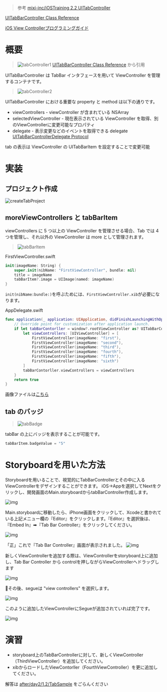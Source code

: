 > 参考 [mixi-inc/iOSTraining 2.2 UITabController](https://github.com/mixi-inc/iOSTraining/wiki/2.2-UITabController)

[UITabBarController Class Reference](http://developer.apple.com/library/ios/#documentation/uikit/reference/UITabBarController_Class/Reference/Reference.html)

[iOS View Controllerプログラミングガイド](https://www.google.co.jp/url?sa=t&rct=j&q=&esrc=s&source=web&cd=1&cad=rja&ved=0CDMQFjAA&url=http%3A%2F%2Fdeveloper.apple.com%2Fjp%2Fdevcenter%2Fios%2Flibrary%2Fdocumentation%2FViewControllerPGforiPhoneOS.pdf&ei=UGlnUYi7K87ykAXXiYCQAQ&usg=AFQjCNGdaDn2IS1bJpHD08rsGEroiXr9RQ&sig2=qKCoJdJvpNipFuAD2NXfQw&bvm=bv.45107431,d.dGI)

# 概要

> ![tabController1](https://docs-assets.developer.apple.com/published/fb77ce00ad/tabbar_compare_db3ec478-a345-483f-9227-94ca1b78f604.jpg)
> [UITabBarController Class Reference](https://developer.apple.com/reference/uikit/uitabbarcontroller) から引用

UITabBarController は TabBar インタフェースを用いて ViewController を管理するコンテナです。

> ![tabController2](https://raw.github.com/mixi-inc/iOSTraining/master/Doc/Images/2.2/tabController2.png)

UITabBarController における重要な property と method は以下の通りです。

- viewControllers - viewController が含まれている NSArray
- selectedViewController - 現在表示されている ViewController を取得、別のViewControllerに変更可能なプロパティ
- delegate - 表示変更などのイベントを取得できる delegate
[UITabBarControllerDelegate Protocol](https://developer.apple.com/reference/uikit/uitabbarcontrollerdelegate)

tab の表示は ViewController の UITabBarItem を設定することで変更可能

# 実装
## プロジェクト作成
![createTabProject](./images/1_2/image1.png)

## moreViewControllers と tabBarItem
viewControllers に 5 つ以上の ViewController を管理させる場合、Tab では 4 つを管理し、それ以外の ViewController は more として管理されます。

> ![tabBarItem](https://raw.github.com/mixi-inc/iOSTraining/master/Doc/Images/2.2/tabBarItem.png)


FirstViewController.swift
```swift
init(imageName: String) {
    super.init(nibName: "FirstViewController", bundle: nil)
    title = imageName
    tabBarItem?.image = UIImage(named: imageName)
}
```

`init(nibName:bundle:)`を呼ぶためには、`FirstViewController.xib`が必要になります。

AppDelegate.swift
```swift
func application(_ application: UIApplication, didFinishLaunchingWithOptions launchOptions: [UIApplicationLaunchOptionsKey: Any]?) -> Bool {
    // Override point for customization after application launch.
    if let tabBarContorller = window?.rootViewController as? UITabBarController {
        let viewControllers: [UIViewController] = [
            FirstViewController(imageName: "first"),
            FirstViewController(imageName: "second"),
            FirstViewController(imageName: "third"),
            FirstViewController(imageName: "fourth"),
            FirstViewController(imageName: "fifth"),
            FirstViewController(imageName: "sixth")
        ]
        tabBarContorller.viewControllers = viewControllers
    }
    return true
}
```

画像ファイルは[こちら](./images/day2/1_2/icons)

## tab のバッジ
> ![tabBadge](https://raw.github.com/mixi-inc/iOSTraining/master/Doc/Images/2.2/tabBadge.png)

tabBar の上にバッジを表示することが可能です。

```swift
tabBarItem.badgeValue = "5"
```

# Storyboardを用いた方法
Storyboardを用いることで、視覚的にTabBarControllerとその中に入るViewControllerをデザインすることができます。
iOS→Appを選択してNextをクリックし、開発画面のMain.storyboardからtabBarController作成します。

![img](./images/1_2/image1.png)

Main.storyboardに移動したら、iPhone画面をクリックして、Xcodeと書かれている上記メニュー欄の『Editor』をクリックします。『Editor』を選択後は、『Embed In』➡︎『Tab Bar Controller』をクリックしてください。

![img](./images/1_2/image2.png)

「正」これで『Tab Bar Controller』画面が表示されました。
![img](./images/1_2/image3.png)

新しくViewControllerを追加する際は、ViewControllerをstoryboard上に追加し、Tab Bar Controller から controlを押しながらViewControllerへドラッグします

![img](./images/1_2/image4.png)

その後、segueは "view controllers" を選択します。

![img](./images/1_2/image5.png)

このように追加したViewControllerにSegueが追加されていれば完了です。

![img](./images/1_2/image6.png)


# 演習
* storyboard上のTabBarControllerに対して、新しくViewController（ThirdViewController）を追加してください。
* xibからロードしたViewContorller（FourthViewController）を更に追加してください。

解答は [after/day2/1.2/TabSample](../../after/day2/1.2/TabSample) をごらんください
